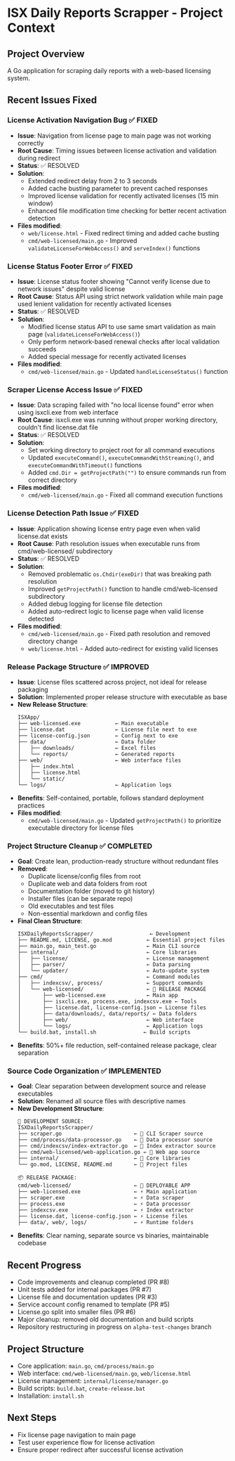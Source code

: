 # ISX Daily Reports Scrapper - Project Context

## Project Overview
A Go application for scraping daily reports with a web-based licensing system.

## Recent Issues Fixed

### License Activation Navigation Bug ✅ FIXED
- **Issue**: Navigation from license page to main page was not working correctly
- **Root Cause**: Timing issues between license activation and validation during redirect
- **Status**: ✅ RESOLVED
- **Solution**: 
  - Extended redirect delay from 2 to 3 seconds
  - Added cache busting parameter to prevent cached responses
  - Improved license validation for recently activated licenses (15 min window)
  - Enhanced file modification time checking for better recent activation detection
- **Files modified**: 
  - `web/license.html` - Fixed redirect timing and added cache busting
  - `cmd/web-licensed/main.go` - Improved `validateLicenseForWebAccess()` and `serveIndex()` functions

### License Status Footer Error ✅ FIXED
- **Issue**: License status footer showing "Cannot verify license due to network issues" despite valid license
- **Root Cause**: Status API using strict network validation while main page used lenient validation for recently activated licenses
- **Status**: ✅ RESOLVED
- **Solution**: 
  - Modified license status API to use same smart validation as main page (`validateLicenseForWebAccess()`)
  - Only perform network-based renewal checks after local validation succeeds
  - Added special message for recently activated licenses
- **Files modified**: 
  - `cmd/web-licensed/main.go` - Updated `handleLicenseStatus()` function

### Scraper License Access Issue ✅ FIXED
- **Issue**: Data scraping failed with "no local license found" error when using isxcli.exe from web interface
- **Root Cause**: isxcli.exe was running without proper working directory, couldn't find license.dat file
- **Status**: ✅ RESOLVED
- **Solution**: 
  - Set working directory to project root for all command executions
  - Updated `executeCommand()`, `executeCommandWithStreaming()`, and `executeCommandWithTimeout()` functions
  - Added `cmd.Dir = getProjectPath("")` to ensure commands run from correct directory
- **Files modified**: 
  - `cmd/web-licensed/main.go` - Fixed all command execution functions

### License Detection Path Issue ✅ FIXED
- **Issue**: Application showing license entry page even when valid license.dat exists
- **Root Cause**: Path resolution issues when executable runs from cmd/web-licensed/ subdirectory
- **Status**: ✅ RESOLVED
- **Solution**: 
  - Removed problematic `os.Chdir(exeDir)` that was breaking path resolution
  - Improved `getProjectPath()` function to handle cmd/web-licensed subdirectory
  - Added debug logging for license file detection
  - Added auto-redirect logic to license page when valid license detected
- **Files modified**: 
  - `cmd/web-licensed/main.go` - Fixed path resolution and removed directory change
  - `web/license.html` - Added auto-redirect for existing valid licenses

### Release Package Structure ✅ IMPROVED
- **Issue**: License files scattered across project, not ideal for release packaging
- **Solution**: Implemented proper release structure with executable as base
- **New Release Structure**:
  ```
  ISXApp/
  ├── web-licensed.exe           ← Main executable
  ├── license.dat                ← License file next to exe
  ├── license-config.json        ← Config next to exe
  ├── data/                      ← Data folder
  │   ├── downloads/             ← Excel files
  │   └── reports/               ← Generated reports
  ├── web/                       ← Web interface files
  │   ├── index.html
  │   ├── license.html
  │   └── static/
  └── logs/                      ← Application logs
  ```
- **Benefits**: Self-contained, portable, follows standard deployment practices
- **Files modified**: 
  - `cmd/web-licensed/main.go` - Updated `getProjectPath()` to prioritize executable directory for license files

### Project Structure Cleanup ✅ COMPLETED  
- **Goal**: Create lean, production-ready structure without redundant files
- **Removed**: 
  - Duplicate license/config files from root
  - Duplicate web and data folders from root  
  - Documentation folder (moved to git history)
  - Installer files (can be separate repo)
  - Old executables and test files
  - Non-essential markdown and config files
- **Final Clean Structure**:
  ```
  ISXDailyReportsScrapper/                  ← Development
  ├── README.md, LICENSE, go.mod           ← Essential project files
  ├── main.go, main_test.go                ← Main CLI source
  ├── internal/                            ← Core libraries
  │   ├── license/                         ← License management
  │   ├── parser/                          ← Data parsing
  │   └── updater/                         ← Auto-update system
  ├── cmd/                                 ← Command modules
  │   ├── indexcsv/, process/              ← Support commands
  │   └── web-licensed/                    ← 🎯 RELEASE PACKAGE
  │       ├── web-licensed.exe             ← Main app
  │       ├── isxcli.exe, process.exe, indexcsv.exe ← Tools
  │       ├── license.dat, license-config.json ← License files
  │       ├── data/downloads/, data/reports/ ← Data folders
  │       ├── web/                         ← Web interface
  │       └── logs/                        ← Application logs
  └── build.bat, install.sh               ← Build scripts
  ```
- **Benefits**: 50%+ file reduction, self-contained release package, clear separation

### Source Code Organization ✅ IMPLEMENTED
- **Goal**: Clear separation between development source and release executables  
- **Solution**: Renamed all source files with descriptive names
- **New Development Structure**:
  ```
  📁 DEVELOPMENT SOURCE:
  ISXDailyReportsScrapper/
  ├── scraper.go                       ← 🔧 CLI Scraper source
  ├── cmd/process/data-processor.go    ← 🔧 Data processor source  
  ├── cmd/indexcsv/index-extractor.go  ← 🔧 Index extractor source
  ├── cmd/web-licensed/web-application.go ← 🔧 Web app source
  ├── internal/                        ← 🔧 Core libraries
  └── go.mod, LICENSE, README.md       ← 🔧 Project files
  
  📦 RELEASE PACKAGE:
  cmd/web-licensed/                    ← 🚀 DEPLOYABLE APP
  ├── web-licensed.exe                 ← ⚡ Main application
  ├── scraper.exe                      ← ⚡ Data scraper
  ├── process.exe                      ← ⚡ Data processor  
  ├── indexcsv.exe                     ← ⚡ Index extractor
  ├── license.dat, license-config.json ← ⚡ License files
  ├── data/, web/, logs/               ← ⚡ Runtime folders
  ```
- **Benefits**: Clear naming, separate source vs binaries, maintainable codebase

## Recent Progress
- Code improvements and cleanup completed (PR #8)
- Unit tests added for internal packages (PR #7)
- License file and documentation updates (PR #3)
- Service account config renamed to template (PR #5)
- License.go split into smaller files (PR #6)
- Major cleanup: removed old documentation and build scripts
- Repository restructuring in progress on `alpha-test-changes` branch

## Project Structure
- Core application: `main.go`, `cmd/process/main.go`
- Web interface: `cmd/web-licensed/main.go`, `web/license.html`
- License management: `internal/license/manager.go`
- Build scripts: `build.bat`, `create-release.bat`
- Installation: `install.sh`

## Next Steps
- Fix license page navigation to main page
- Test user experience flow for license activation
- Ensure proper redirect after successful license activation